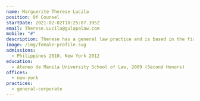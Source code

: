 ```yaml
---
name: Marguerite Therese Lucila
position: Of Counsel
startDate: 2021-02-02T18:25:07.395Z
email: Therese.Lucila@gulapalaw.com
mobile: "#"
description: Therese has a general law practice and is based in the firm’s New York office.
image: /img/female-profile.svg
admissions:
  - Philippines 2010, New York 2012
education:
  - Ateneo de Manila University School of Law, 2009 (Second Honors)
offices:
  - new-york
practices:
  - general-corporate
---
```

